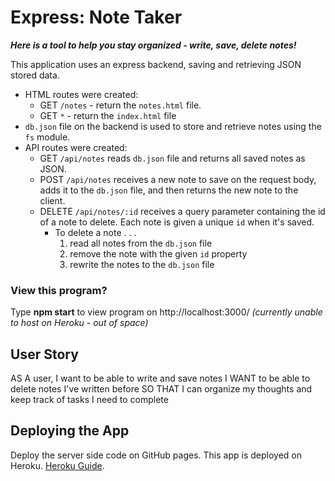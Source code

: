 # Express: Note Taker

***Here is a tool to help you stay organized - write, save, delete notes!***

This application uses an express backend, saving and retrieving JSON stored data.
* HTML routes were created:
  * GET `/notes` - return the `notes.html` file.
  * GET `*` - return the `index.html` file
* `db.json` file on the backend is used to store and retrieve notes using the `fs` module.
* API routes were created:
  * GET `/api/notes` reads `db.json` file and returns all saved notes as JSON.
  * POST `/api/notes` receives a new note to save on the request body, adds it to the `db.json` file, and then returns the new note to the client.
  * DELETE `/api/notes/:id` receives a query parameter containing the id of a note to delete. Each note is given a unique `id` when it's saved. 
    * To delete a note . . .
      1. read all notes from the `db.json` file
      2. remove the note with the given `id` property
      3. rewrite the notes to the `db.json` file
      
 ### View this program?
 
 Type  **npm start**  to view program on http://localhost:3000/
 *(currently unable to host on Heroku - out of space)*
 

## User Story

AS A user, I want to be able to write and save notes
I WANT to be able to delete notes I've written before
SO THAT I can organize my thoughts and keep track of tasks I need to complete

## Deploying the App

Deploy the server side code on GitHub pages. This app is deployed on Heroku. [Heroku Guide](../04-Supplemental/HerokuGuide.md).

